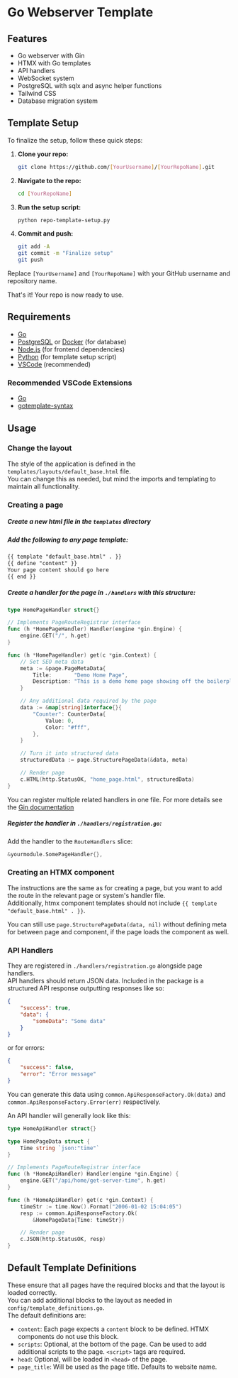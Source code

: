# Go Webserver Template
## Features
- Go webserver with Gin
- HTMX with Go templates
- API handlers
- WebSocket system
- PostgreSQL with sqlx and async helper functions
- Tailwind CSS
- Database migration system

## Template Setup

To finalize the setup, follow these quick steps:

1. **Clone your repo:**

    ```bash
    git clone https://github.com/[YourUsername]/[YourRepoName].git
    ```

2. **Navigate to the repo:**

    ```bash
    cd [YourRepoName]
    ```

3. **Run the setup script:**

    ```bash
    python repo-template-setup.py
    ```

4. **Commit and push:**

    ```bash
    git add -A
    git commit -m "Finalize setup"
    git push
    ```

Replace `[YourUsername]` and `[YourRepoName]` with your GitHub username and repository name.

That's it! Your repo is now ready to use.

## Requirements
- [Go](https://golang.org/)
- [PostgreSQL](https://www.postgresql.org/) or [Docker](https://www.docker.com/) (for database)
- [Node.js](https://nodejs.org/en/) (for frontend dependencies)
- [Python](https://www.python.org/) (for template setup script)
- [VSCode](https://code.visualstudio.com/) (recommended)

### Recommended VSCode Extensions
- [Go](https://marketplace.visualstudio.com/items?itemName=golang.Go)
- [gotemplate-syntax](https://marketplace.visualstudio.com/items?itemName=casualjim.gotemplate)

## Usage

### Change the layout
The style of the application is defined in the `templates/layouts/default_base.html` file.  
You can change this as needed, but mind the imports and templating to maintain all functionality.  

### Creating a page

#####  Create a new html file in the `templates` directory
##### Add the following to any page template:

```html
{{ template "default_base.html" . }}
{{ define "content" }}
Your page content should go here
{{ end }}
```

##### Create a handler for the page in `./handlers` with this structure:
```go
type HomePageHandler struct{}

// Implements PageRouteRegistrar interface
func (h *HomePageHandler) Handler(engine *gin.Engine) {
    engine.GET("/", h.get)
}

func (h *HomePageHandler) get(c *gin.Context) {
    // Set SEO meta data
    meta := &page.PageMetaData{
        Title:       "Demo Home Page",
        Description: "This is a demo home page showing off the boilerplate.",
    }

    // Any additional data required by the page
    data := &map[string]interface{}{
        "Counter": CounterData{
            Value: 0,
            Color: "#fff",
        },
    }

    // Turn it into structured data
    structuredData := page.StructurePageData(&data, meta)

    // Render page
    c.HTML(http.StatusOK, "home_page.html", structuredData)
}
```

You can register multiple related handlers in one file. For more details see the  [Gin documentation](https://gin-gonic.com/docs/)

##### Register the handler in `./handlers/registration.go`:
Add the handler to the `RouteHandlers` slice:
```go
&yourmodule.SomePageHandler{},
```

### Creating an HTMX component
The instructions are the same as for creating a page, but you want to add the route in the relevant page or system's handler file.  
Additionally, htmx component templates should not include ```{{ template "default_base.html" . }}```.

You can still use `page.StructurePageData(data, nil)` without defining meta for between page and component, if the page loads the component as well.

### API Handlers
They are registered in `./handlers/registration.go` alongside page handlers.  
API handlers should return JSON data. Included in the package is a structured API response outputting responses like so:
```json
{
    "success": true,
    "data": {
        "someData": "Some data"
    }
}
```
or for errors:

```json
{
    "success": false,
    "error": "Error message"
}
```

You can generate this data using `common.ApiResponseFactory.Ok(data)` and `common.ApiResponseFactory.Error(err)` respectively.

An API handler will generally look like this:
```go
type HomeApiHandler struct{}

type HomePageData struct {
    Time string `json:"time"`
}

// Implements PageRouteRegistrar interface
func (h *HomeApiHandler) Handler(engine *gin.Engine) {
    engine.GET("/api/home/get-server-time", h.get)
}

func (h *HomeApiHandler) get(c *gin.Context) {
    timeStr := time.Now().Format("2006-01-02 15:04:05")
    resp := common.ApiResponseFactory.Ok(
        &HomePageData{Time: timeStr})

    // Render page
    c.JSON(http.StatusOK, resp)
}
```

## Default Template Definitions
These ensure that all pages have the required blocks and that the layout is loaded correctly.  
You can add additional blocks to the layout as needed in `config/template_definitions.go`.  
The default definitions are:

- `content`: Each page expects a `content` block to be defined. HTMX components do not use this block.
- `scripts`: Optional, at the bottom of the page. Can be used to add additional scripts to the page. `<script>` tags are required.
- `head`: Optional, will be loaded in `<head>` of the page.
- `page_title`: Will be used as the page title. Defaults to website name.
